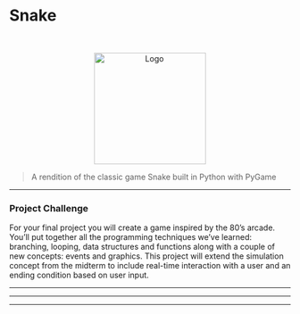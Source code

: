 # Snake

<!-- PROJECT LOGO -->
<br />
<p align="center">

  <img src="https://hardcore-golick-0f0d78.netlify.com/connect_4.jpeg" alt="Logo" width="200" height="200">
</p>

> A rendition of the classic game Snake built in Python with PyGame
> 
---

### Project Challenge

For your final project you will create a game inspired by the 80’s arcade. You’ll put together all the programming 
techniques we’ve learned: branching, looping, data structures and functions along with a couple of new concepts: 
events and graphics. This project will extend the simulation concept from the midterm to include real-time interaction 
with a user and an ending condition based on user input.

---

<!-- ## Final Output

<!-- ![ttystudio GIF](https://hardcore-golick-0f0d78.netlify.com/connect_4.gif) -->

---

<!-- ### Final Thoughts

For best experience, run in another console or IDE, that is not PyCharm.
PyCharm has a bug on text-rendering which prints the formatting of my game_board incorrectly. 

 <img src="https://hardcore-golick-0f0d78.netlify.com/pycharm.png"> -->


---

<!-- ## Modules Used
### Inbuilt Modules 
- <a href="https://docs.python.org/3/library/random.html" target="_blank">Random </a>
### Style Modules 
- <a href="http://www.figlet.org/" target="_blank">ASCII ART </a>
- <a href="https://www.webfx.com/tools/emoji-cheat-sheet/" target="_blank">Emoji's</a>

---

## Other References

- <a href="https://www.devdungeon.com/content/create-ascii-art-text-banners-python" target="_blank">ASCII Banners in Python</a>
- <a href="https://www.geeksforgeeks.org/python-program-to-print-emojis/" target="_blank">Printing Emojis in Python </a> -->



